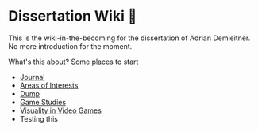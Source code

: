 # Dissertation Wiki 👋
This is the wiki-in-the-becoming for the dissertation of Adrian Demleitner. No more introduction for the moment.

What's this about? Some places to start

- [Journal](Journal)
- [Areas of Interests](notes/Areas%20of%20Interests.md)
- [Dump](notes/Dump.md)
- [Game Studies](notes/Game%20Studies.md)
- [Visuality in Video Games](notes/Visuality%20in%20Video%20Games.md)
- Testing this
